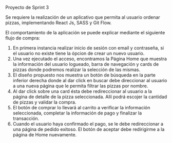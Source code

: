 Proyecto de Sprint 3

Se requiere la realización de un aplicativo que permita al usuario ordenar pizzas, implementando React Js, SASS y Git Flow.

El comportamiento de la aplicación se puede explicar mediante el siguiente flujo de compra:

1. En primera instancia realizar inicio de sesión con email y contraseña, si el usuario no existe tiene la ópcion de crear un nuevo usuario.
2. Una vez ejecutado el acceso, encontramos la Página Home que muestra la información del usuario logueado, barra de navegación y cards de pizzas donde podremos realizar la selección de las mismas.
3. El diseño propuesto nos muestra un botón de búsqueda en la parte inferior derecha donde al dar click en buscar debe direccionar al usuario a una nueva página que le permita filtrar las pizzas por nombre.
4. Al dar click sobre una card ésta debe redireccionar al usuario a la página de detalle de la pizza seleccionada. Allí podrá escojer la cantidad de pizzas y validar la compra.
5.  El botón de comprar lo llevará al carrito a verificar la información seleccionada, completar la información de pago y finalizar la transacción.
6. Cuando el usuario haya confirmado el pago, se le debe redireccionar a una página de pedido exitoso. El botón de aceptar debe redirigirme a la página de Home nuevamente.















